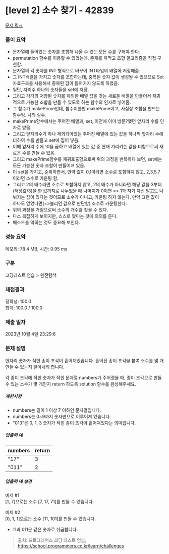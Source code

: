 # [level 2] 소수 찾기 - 42839 

[문제 링크](https://school.programmers.co.kr/learn/courses/30/lessons/42839) 

### 풀이 요약 
- 문자열에 들어있는 숫자를 조합해 나올 수 있는 모든 수를 구해야 한다.
- permutation 함수를 이용할 수 있었는데, 존재를 까먹고 조합 알고리즘을 직접 구현함.
- 문자열의 각 숫자를 INT 형식으로 바꾸어 INT타입의 배열에 저장해줌.
- 그 INT배열을 가지고 숫자를 조합하는데, 중복된 숫자 값이 생성될 수 있으므로 Set 자료구조를 사용해서 중복된 값이 들어가지 않도록 하였음.
- 일단, 자리수 하나의 숫자들을 set에 저장.
- 그리고 각각의 저장된 숫자를 제외한 배열 값을 갖는 새로운 배열을 만들어서 재귀적으로 가능한 조합을 만들 수 있도록 하는 함수의 인자로 넣어줌.
- 그 함수가 makePrime인데, 함수이름만 makePrime이고, 사실상 조합을 만드는 함수임. 나의 실수.
- makePrime함수에서는 주어진 배열과, set, 이전에 이미 방문?했던 앞자리 수를 인자로 받음.
- 그리고 앞자리수가 하나 제외되어있는 주어진 배열에 있는 값을 하나씩 앞자리 수에 더하여 수를 만들고 set에 집어 넣음.
- 이때 앞자리 수에 10을 곱하고 배열에 있는 값 중 현재 가리키는 값을 더함으로써 새로운 수를 만들 수 있음.
- 그리고 makePrime함수를 재귀호출함으로써 위의 과정을 반복하다 보면, set에는 모든 가능한 숫자 조합이 만들어져 있음.
- 이 set을 가지고, 순회하면서, 만약 값이 0,1이라면 소수로 포함하지 않고, 2,3,5,7이라면 소수로 카운팅 함.
- 그리고 2의 배수라면 소수로 포함하지 않고, 2의 배수가 아니라면 해당 값을 3부터 (해당값/3)을 한 값까지로 나누었을 때 나머지가 0이면 => 1과 자기 자신 말고도 나눠지는 값이 있다는 것이므로 소수가 아니고, 카운팅 하지 않는다. 만약 그런 값이 하나도 없었다면(=>불리언 값으로 판단함) 소수로 카운팅한다.
- 위의 과정을 거침으로써 소수의 개수를 찾을 수 있다.
- 다소 복잡하게 보이지만, 스스로 짰다는 것에 의의를 둔다.
- 메소드를 익히는 것도 중요해 보인다.
 
### 성능 요약

메모리: 78.4 MB, 시간: 0.95 ms

### 구분

코딩테스트 연습 > 완전탐색

### 채점결과

정확성: 100.0<br/>합계: 100.0 / 100.0

### 제출 일자

2023년 10월 4일 23:29:6

### 문제 설명

<p>한자리 숫자가 적힌 종이 조각이 흩어져있습니다. 흩어진 종이 조각을 붙여 소수를 몇 개 만들 수 있는지 알아내려 합니다.</p>

<p>각 종이 조각에 적힌 숫자가 적힌 문자열 numbers가 주어졌을 때, 종이 조각으로 만들 수 있는 소수가 몇 개인지 return 하도록 solution 함수를 완성해주세요.</p>

<h5>제한사항</h5>

<ul>
<li>numbers는 길이 1 이상 7 이하인 문자열입니다.</li>
<li>numbers는 0~9까지 숫자만으로 이루어져 있습니다.</li>
<li>"013"은 0, 1, 3 숫자가 적힌 종이 조각이 흩어져있다는 의미입니다.</li>
</ul>

<h5>입출력 예</h5>
<table class="table">
        <thead><tr>
<th>numbers</th>
<th>return</th>
</tr>
</thead>
        <tbody><tr>
<td>"17"</td>
<td>3</td>
</tr>
<tr>
<td>"011"</td>
<td>2</td>
</tr>
</tbody>
      </table>
<h5>입출력 예 설명</h5>

<p>예제 #1<br>
[1, 7]으로는 소수 [7, 17, 71]를 만들 수 있습니다.</p>

<p>예제 #2<br>
[0, 1, 1]으로는 소수 [11, 101]를 만들 수 있습니다.</p>

<ul>
<li>11과 011은 같은 숫자로 취급합니다.</li>
</ul>


> 출처: 프로그래머스 코딩 테스트 연습, https://school.programmers.co.kr/learn/challenges
